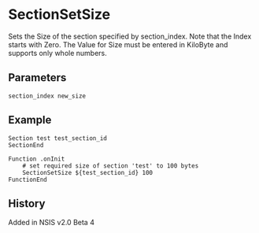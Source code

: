 # SectionSetSize

Sets the Size of the section specified by section_index. Note that the Index starts with Zero. The Value for Size must be entered in KiloByte and supports only whole numbers.

## Parameters

    section_index new_size

## Example

    Section test test_section_id
    SectionEnd

    Function .onInit
        # set required size of section 'test' to 100 bytes
        SectionSetSize ${test_section_id} 100
    FunctionEnd

## History

Added in NSIS v2.0 Beta 4

